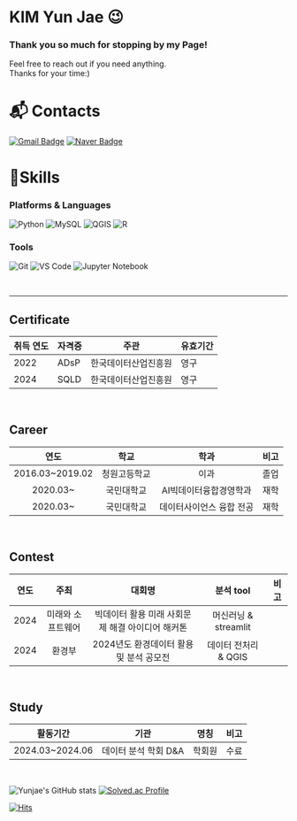 # KIM Yun Jae 😉
### Thank you so much for stopping by my Page!
Feel free to reach out if you need anything.
<br>
Thanks for your time:)


# :mailbox_with_mail: Contacts
[![Gmail Badge](https://img.shields.io/badge/Gmail-d14836?style=flat-square&logo=Gmail&logoColor=white&link=mailto:kyj9396922@gmail.com)](mailto:kyj9396922@gmail.com)
[![Naver Badge](https://img.shields.io/badge/Naver-03C75A?style=flat-square&logo=Naver&logoColor=white&link=mailto:kyj9396922@naver.com)](mailto:kyj9396922@naver.com)


# 💪Skills
### Platforms & Languages
![Python](https://img.shields.io/badge/Python-3776AB.svg?&style=for-the-badge&logo=Python&logoColor=white)
![MySQL](https://img.shields.io/badge/MySQL-4479A1.svg?&style=for-the-badge&logo=MySQL&logoColor=white)
![QGIS](https://img.shields.io/badge/Qgis-589632.svg?&style=for-the-badge&logo=Qgis&logoColor=white)
![R](https://img.shields.io/badge/R-276DC3.svg?&style=for-the-badge&logo=R&logoColor=white)


### Tools
![Git](https://img.shields.io/badge/Git-F05032.svg?&style=for-the-badge&logo=Git&logoColor=white)
![VS Code](https://img.shields.io/badge/VS%20Code-007ACC.svg?&style=for-the-badge&logo=VS%20Code&logoColor=white)
![Jupyter Notebook](https://img.shields.io/badge/Jupyter-F37626.svg?&style=for-the-badge&logo=Jupyter&logoColor=white)

<br>

----
## Certificate  
| 취득 연도 | 자격증 | 주관 | 유효기간 |
|-|-|-|-|
|2022|ADsP|한국데이터산업진흥원|영구|
|2024|SQLD|한국데이터산업진흥원|영구|

<br>

##  Career
| 연도 | 학교 | 학과 | 비고 |
| :------: | :------: | :------: | :------: |
| 2016.03~2019.02 | 청원고등학교 | 이과 | 졸업 |
| 2020.03~ |  국민대학교  | AI빅데이터융합경영학과   | 재학 |
| 2020.03~ |  국민대학교  | 데이터사이언스 융합 전공  | 재학 |


<br>

## Contest
| 연도 | 주최 | 대회명 | 분석 tool | 비고 |
| :------: | :------: | :------: | :------: | :------: |
| 2024 | 미래와 소프트웨어 | 빅데이터 활용 미래 사회문제 해결 아이디어 해커톤 | 머신러닝 & streamlit |  |
| 2024 | 환경부 | 2024년도 환경데이터 활용 및 분석 공모전 | 데이터 전처리 & QGIS |  |

<br>

##  Study
| 활동기간 | 기관 | 명칭 | 비고 |
| :------: | :------: | :------: | :------: |
| 2024.03~2024.06 | 데이터 분석 학회 D&A | 학회원 | 수료 |

<br>
 
![Yunjae's GitHub stats](https://github-readme-stats.vercel.app/api?username=yunjaeekim&show_icons=true&theme=chartreuse-dark)
[![Solved.ac Profile](http://mazassumnida.wtf/api/v2/generate_badge?boj=goodsailer)](https://solved.ac/goodsailer/)

[![Hits](https://hits.seeyoufarm.com/api/count/incr/badge.svg?url=https%3A%2F%2Fgithub.com%2Fyunjaeekim&count_bg=%23FAD1BB&title_bg=%23FC9072&icon=&icon_color=%23E7E7E7&title=hits&edge_flat=false)](https://hits.seeyoufarm.com)
